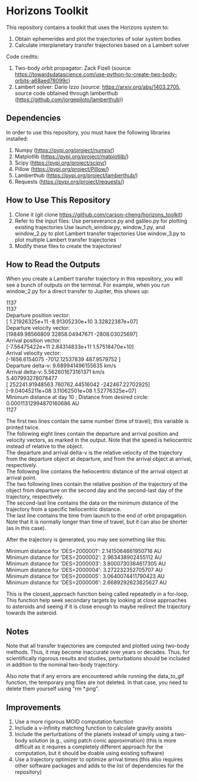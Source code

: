 # Horizons Toolkit
This repository contains a toolkit that uses the Horizons system to:
  1. Obtain ephemerides and plot the trajectories of solar system bodies
  2. Calculate interplanetary transfer trajectories based on a Lambert solver
  
Code credits:
  1. Two-body orbit propagator: Zack Fizell (source: https://towardsdatascience.com/use-python-to-create-two-body-orbits-a68aed78099c)
  2. Lambert solver: Dario Izzo (source: https://arxiv.org/abs/1403.2705, source code obtained through lamberthub (https://github.com/jorgepiloto/lamberthub))
  
## Dependencies

In order to use this repository, you must have the following libraries installed:  
 1. Numpy (https://pypi.org/project/numpy/)
 2. Matplotlib (https://pypi.org/project/matplotlib/)
 3. Scipy (https://pypi.org/project/scipy/)
 4. Pillow (https://pypi.org/project/Pillow/)
 5. Lamberthub (https://pypi.org/project/lamberthub/)
 6. Requests (https://pypi.org/project/requests/)

## How to Use This Repository
  1. Clone it (git clone https://github.com/carson-cheng/horizons_toolkit)
  2. Refer to the input files:
    Use perseverance.py and galileo.py for plotting existing trajectories
    Use launch_window.py, window_1.py, and window_2.py to plot Lambert transfer trajectories
    Use window_3.py to plot multiple Lambert transfer trajectories
  3. Modify these files to create the trajectories!
 
 ## How to Read the Outputs
When you create a Lambert transfer trajectory in this repository, you will see a bunch of outputs on the terminal. For example, when you run window_2.py for a direct transfer to Jupiter, this shows up:

1137  
1137  
Departure position vector:   
[ 1.21926325e+11 -8.91305230e+10  3.32822387e+07]  
Departure velocity vector:   
[19849.98566809 32858.04947671 -2808.03025697]  
Arrival position vector:   
[-7.56475422e+11  2.84314833e+11  1.57518470e+10]  
Arrival velocity vector:   
[-1656.6154075  -7012.12537839   487.9579752 ]  
Departure delta-v: 9.689941496155635 km/s  
Arrival delta-v: 5.562601673161371 km/s  
5.407993278078477  
[ 252241.91948563  760762.44516042 -242467.22702925]
[-9.04045211e+08  3.11062501e+08  1.52776325e+07]  
Minimum distance at day 10 ; Distance from desired circle: 0.00011312994870160686 AU  
1127

The first two lines contain the same number (time of travel); this variable is printed twice.  
The following eight lines contain the departure and arrival position and velocity vectors, as marked in the output. Note that the speed is heliocentric instead of relative to the object.  
The departure and arrival delta-v is the relative velocity of the trajectory from the departure object at departure, and from the arrival object at arrival, respectively.  
The following line contains the heliocentric distance of the arrival object at arrival point.  
The two following lines contain the relative position of the trajectory of the object from departure on the second day and the second-last day of the trajectory, respectively.  
The second-last line contains the data on the minimum distance of the trajectory from a specific heliocentric distance.  
The last line contains the time from launch to the end of orbit propagation. Note that it is normally longer than time of travel, but it can also be shorter (as in this case).  

After the trajectory is generated, you may see something like this:

Minimum distance for 'DES=2000001': 2.1415064661950716 AU  
Minimum distance for 'DES=2000002': 2.963438902455112 AU  
Minimum distance for 'DES=2000003': 3.8000730384617305 AU  
Minimum distance for 'DES=2000004': 3.272232352705707 AU  
Minimum distance for 'DES=2000005': 3.0640074411790423 AU  
Minimum distance for 'DES=2000006': 2.6689292623825627 AU  

This is the closest_approach function being called repeatedly in a for-loop. This function help seek secondary targets by looking at close approaches to asteroids and seeing if it is close enough to maybe redirect the trajectory towards the asteroid. 
 
 ## Notes
 
 Note that all transfer trajectories are computed and plotted using two-body methods. Thus, it may become inaccurate over years or decades. Thus, for scientifically rigorous results and studies, perturbations should be included in addition to the nominal two-body trajectory.
 
 Also note that if any errors are encountered while running the data_to_gif function, the temporary png files are not deleted. In that case, you need to delete them yourself using "rm *.png".
 
 ## Improvements
 
  1. Use a more rigorous MOID computation function
  2. Include a v-infinity matching function to calculate gravity assists
  3. Include the perturbations of the planets instead of simply using a two-body solution (e.g., using patch conic approximation) (this is more difficult as it requires a completely different approach for the computation, but it should be doable using existing software)
  4. Use a trajectory optimizer to optimize arrival times (this also requires other software packages and adds to the list of dependencies for the repository)
